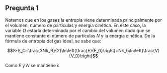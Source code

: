 
## Pregunta 1 

Notemos que en los gases la entropía viene determinada principalmente por el volumen, número de partículas y energía cinética. En este caso, la variable $\Omega$ estaría determinada por el cambio del volumen dado que se mantiene constante el número de partículas $N$ y la energía cinética. De la fórmula de entropía del gas ideal, se sabe que:

$$S-S_O=\frac{3Nk_B}{2}\ln\left(\frac{E}{E_0}\right)+Nk_b\ln\left(\frac{V}{V_0}\right)$$

Como $E$ y $N$ se mantiene c